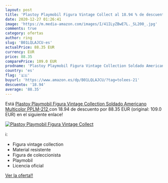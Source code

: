 ```yaml
---
layout: post
title: 'Plastoy Playmobil Figura Vintage Collect al 18.94 % de descuento'
date: 2020-12-27 01:26:41
image: 'https://m.media-amazon.com/images/I/41ILyZBwE7L._SL200_.jpg'
comments: true
category: ofertas
author: ring
slug: 'B01LQLAJCU-es'
actualPrice: 88.35 EUR
currency: EUR
price: 88.35
comparePrice: 109.0 EUR
prodname: 'Plastoy Playmobil Figura Vintage Collection Soldado Americano  Multicolor  PPLM-212 '
country: 'es'
flag: '🇪🇸'
buyurl: 'https://www.amazon.es/dp/B01LQLAJCU/?tag=tolees-21'
descuento: '18.94'
average: '88.35'
---
```


Está [Plastoy Playmobil Figura Vintage Collection Soldado Americano  Multicolor  PPLM-212 ](https://www.amazon.es/dp/B01LQLAJCU/?tag=tolees-21) con 18.94 de descuento por 88.35 EUR (original: 109.0 EUR) en el siguiente enlace!

[![Plastoy Playmobil Figura Vintage Collect](https://m.media-amazon.com/images/I/41ILyZBwE7L._SL200_.jpg)](https://www.amazon.es/dp/B01LQLAJCU/?tag=tolees-21)

ℹ️:

- Figura vintage collection
- Material resistente
- Figura de coleccionista
- Playmobil
- Licencia oficial

[Ver la oferta!!](https://www.amazon.es/dp/B01LQLAJCU/?tag=tolees-21)

